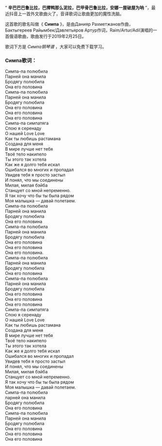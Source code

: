 

“ **辛巴巴巴鲁比拉，巴撵鸭那么泥拉，巴甲骨巴鲁比拉，安娜一屋破屋为呐** ”，最近抖音上一首外文歌曲火了，音译歌词让歌曲更加的魔性洗脑。

这首歌的歌名叫做《 **Симпа** 》，是由Данияр Рахметжанов作曲，Бактыгереев Райымбек/Давлетьяров
Артур作词，Raim/Artur/Adil演唱的一首俄语歌曲，歌曲发行于2019年2月25日。

歌词下方是 _Симпа钢琴谱_ ，大家可以免费下载学习。

### Симпа歌词：

Симпа-па полюбила  
Парней она манила  
Бродягу полюбила  
Она его половина  
Симпа-па полюбила  
Парней она манила  
Бродягу полюбила  
Она его половина  
Она его половина  
Она его половина  
Симпа-па симпатяга  
Спою я серенаду  
О нашей Love Love  
Как ты любишь растамана  
Создана для меня  
В мире лучше нет тебя  
Твоё тело накипело  
Ты этого так хотела  
Как же я долго тебя искал  
Ошибался во многих и пропадал  
Увидев тебя я просто застыл  
И понял, что мы соединены  
Милая, милая бэйба  
Станцует со мной непременно.  
Я так хочу что бы ты была рядом  
Моя малышка — давай полетаем.  
Симпа-па полюбила  
Парней она манила  
Бродягу полюбила  
Она его половина  
Симпа-па полюбила  
Парней она манила  
Бродягу полюбила  
Она его половина  
Она его половина  
Она его половина.  
Симпа-па полюбила  
Парней она манила  
Бродягу полюбила  
Она его половина  
Симпа-па полюбила  
Парней она манила  
Бродягу полюбила  
Она его половина  
Она его половина  
Она его половина  
Симпа-па симпатяга  
Спою я серенаду  
О нашей Love Love  
Как ты любишь растамана  
Создана для меня  
В мире лучше нет тебя  
Твоё тело накипело  
Ты этого так хотела  
Как же я долго тебя искал  
Ошибался во многих и пропадал  
Увидев тебя я просто застыл  
И понял, что мы соединены  
Милая, милая бэйба  
Станцует со мной непременно.  
Я так хочу что бы ты была рядом  
Моя малышка — давай полетаем.  
Симпа-па полюбила  
парней она манила  
Бродягу полюбила  
Она его половина  
Симпа-па полюбила  
Парней она манила  
Бродягу полюбила  
Она его половина  
Она его половина  
Она его половина

